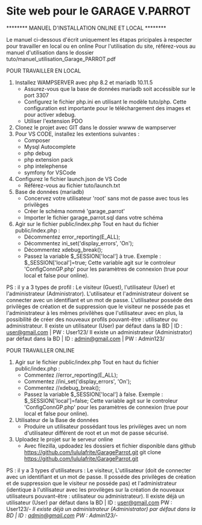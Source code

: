 # Site web pour le GARAGE V.PARROT

******** MANUEL D'INSTALLATION ONLINE ET LOCAL ********

Le manuel ci-dessous d'écrit uniquement les étapas pricipales à respecter pour travailler en local ou en online
Pour l'utilisation du site, référez-vous au manuel d'utilisation dans le dossier tuto/manuel_utilisation_Garage_PARROT.pdf

POUR TRAVAILLER EN LOCAL
1) Installez WAMPSERVER avec php 8.2 et mariadb 10.11.5
    - Assurez-vous que la base de données mariadb soit accéssible sur le port 3307
    - Configurez le fichier php.ini en utilisant le modèle tuto/php. Cette configuration est importante pour le téléchargement des images et pour activer xdebug.
    - Utiliser l'extension PDO
2) Clonez le projet avec GIT dans le dossier wwww de wampserver 
3) Pour VS CODE, installez les extentions suivantes :
    - Composer
    - Mysql Autocomplete
    - php debug
    - php extension pack
    - php intelephense
    - symfony for VSCode
4) Configurez le fichier launch.json de VS Code
    - Référez-vous au fichier tuto/launch.txt
5) Base de données (mariadb)
    - Concervez votre utilisateur 'root' sans mot de passe avec tous les privilèges
    - Créer le schéma nommé 'garage_parrot'
    - Importer le fichier garage_parrot.sql dans votre schéma
6) Agir sur le fichier public/index.php
    Tout en haut du fichier public/index.php :
    - Décommentez error_reporting(E_ALL);
    - Décommentez ini_set('display_errors', 'On');
    - Décommentez xdebug_break();
    - Passez la variable $_SESSION['local'] à true. Exemple : $_SESSION['local']=true; Cette variable agit sur le controleur 'ConfigConnGP.php' pour les paramètres de connexion (true pour local et false pour online).

PS : il y a 3 types de profil : Le visiteur (Guest), l'utilisateur (User) et l'administrateur (Administrator). L'utilisateur et l'administrateur doivent se connecter avec un identifiant et un mot de passe. L'utilisateur posséde des privilèges de création et de suppression que le visiteur ne posséde pas et l'administrateur à les mêmes privilèhes que l'utilisateur avec en plus, la possibilité de créer des nouveaux profils pouvant-être : utilisateur ou administrateur.
Il existe un utilisateur (User) par défaut dans la BD | ID : user@gmail.com | PW : User123/
Il existe un administrateur (Administrator) par défaut dans la BD | ID : admin@gmail.com | PW : Admin123/


POUR TRAVAILLER ONLINE
1) Agir sur le fichier public/index.php
    Tout en haut du fichier public/index.php :
    - Commentez //error_reporting(E_ALL);
    - Commentez //ini_set('display_errors', 'On');
    - Commentez //xdebug_break();
    - Passez la variable $_SESSION['local'] à false. Exemple : $_SESSION['local']=false; Cette variable agit sur le controleur 'ConfigConnGP.php' pour les paramètres de connexion (true pour local et false pour online).
2) Utilisateur de la Base de données
    - Produire un utilisateur possédant tous les privilèges avec un nom d'utilisateur différent de root et un mot de passe sécurisé.
3) Uploadez le projet sur le serveur online
    - Avec filezilla, updoadez les dossiers et fichier disponible dans github
    https://github.com/lululafrite/GarageParrot.git
    git clone https://github.com/lululafrite/GarageParrot.git

PS : il y a 3 types d'utilisateurs : Le visiteur, L'utilisateur (doit de connecter avec un identifiant et un mot de passe. Il posséde des privilèges de création et de suppression que le visiteur ne posséde pas) et l'administrateur (identique à l'utilisateur avec les provilèges sur la création de nouveaux utilisateurs pouvant-être : utilisateur ou administrateur).
Il existe déjà un utilisateur (User) par défaut dans la BD | ID : user@gmail.com PW : User123/*-
Il existe déjà un administrateur (Administrator) par défaut dans la BD | ID : admin@gmail.com PW : Admin123/*-